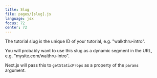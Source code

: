 ```yaml
---
title: Slug
file: pages/[slug].js
language: jsx
focus: 72
center: 72
---
```


The tutorial slug is the unique ID of your tutorial, e.g. "walkthru-intro". 

You will probably want to use this slug as a dynamic segment in the URL, e.g. "mysite.com/walthru-intro".

Next.js will pass this to `getStaticProps` as a property of the `params` argument.
